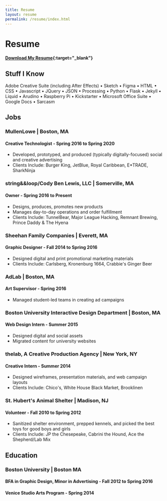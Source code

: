 ```yaml
---
title: Resume
layout: resume
permalink: /resume/index.html
---
```



# Resume
#### [Download My Resume](assets/files/Cody-Ben-Lewis-Fall-2020-Resume.pdf){:target="_blank"}


## Stuff I Know
Adobe Creative Suite (including After Effects) • Sketch • Figma • HTML • CSS • Javascript • JQuery • JSON • Processing • Python • Flask • Jekyll • Liquid • Arudino • Raspberry Pi • Kickstarter • Microsoft Office Suite • Google Docs • Sarcasm

## Jobs

### **MullenLowe** | Boston, MA
#### Creative Technologist - Spring 2016 to Spring 2020
* Developed, prototyped, and produced (typically digitally-focused) social and creative advertising
* Clients Include: Burger King, JetBlue, Royal Caribbean, E*TRADE, SharkNinja

### **string&&loop/Cody Ben Lewis, LLC** | Somerville, MA
#### Owner - Spring 2016 to Present
* Designs, produces, promotes new products
*	Manages day-to-day operations and order fulfillment
*	Clients Include: TunnelBear, Major League Hacking, Remnant Brewing, Prince Daddy & The Hyena

### **Sheehan Family Companies** | Everett, MA
#### Graphic Designer - Fall 2014 to Spring 2016
*	Designed digital and print promotional marketing materials
*	Clients Include: Carlsberg, Kronenburg 1664, Crabbie's Ginger Beer

### **AdLab** | Boston, MA
#### Art Supervisor - Spring 2016
*	Managed student-led teams in creating ad campaigns

### **Boston University Interactive Design Department** | Boston, MA
#### Web Design Intern - Summer 2015
*	Designed digital and social assets
*	Migrated content for university websites

### **thelab, A Creative Production Agency** | New York, NY
#### Creative Intern - Summer 2014
*	Designed wireframes, presentation materials, and web campaign layouts
*	Clients Include: Chico's, White House Black Market, Brooklinen

### **St. Hubert's Animal Shelter** | Madison, NJ
#### Volunteer - Fall 2010 to Spring 2012
*	Sanitized shelter environment, prepped kennels, and picked the best toys for good boys and girls
*	Clients Include: JP the Chesepeake, Cabrini the Hound, Ace the Shepherd/Lab Mix

## Education

### **Boston University** | Boston MA
#### BFA in Graphic Design, Minor in Advertising - Fall 2012 to Spring 2016
#### Venice Studio Arts Program - Spring 2014
